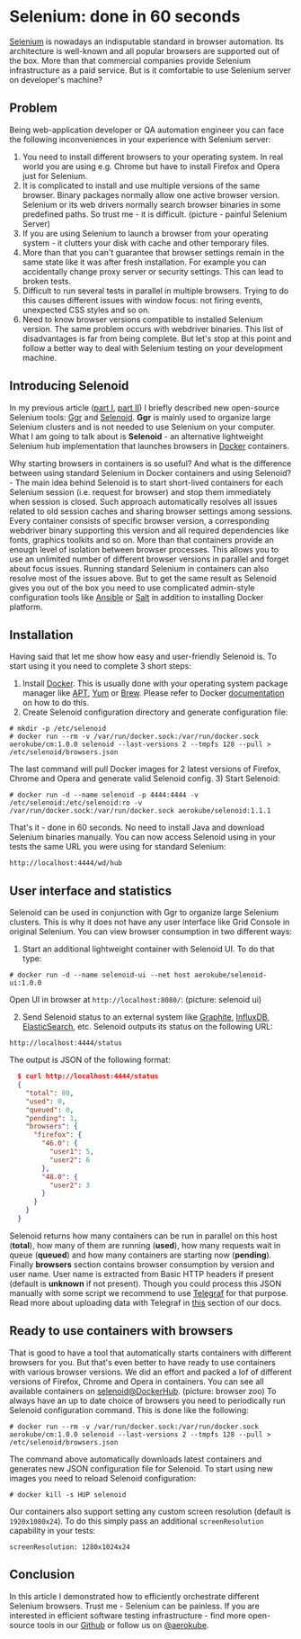 # Selenium: done in 60 seconds
[Selenium](http://seleniumhq.org/) is nowadays an indisputable standard in browser automation. Its architecture is well-known and all popular browsers are supported out of the box. More than that commercial companies provide Selenium infrastructure as a paid service. But is it comfortable to use Selenium server on developer's machine?

## Problem
Being web-application developer or QA automation engineer you can face the following inconveniences in your experience with Selenium server:
1) You need to install different browsers to your operating system. In real world you are using e.g. Chrome but have to install Firefox and Opera just for Selenium.
2) It is complicated to install and use multiple versions of the same browser. Binary packages normally allow one active browser version. Selenium or its web drivers normally search browser binaries in some predefined paths. So trust me - it is difficult.
(picture - painful Selenium Server)
3) If you are using Selenium to launch a browser from your operating system - it clutters your disk with cache and other temporary files. 
4) More than that you can't guarantee that browser settings remain in the same state like it was after fresh installation. For example you can accidentally change proxy server or security settings. This can lead to broken tests.
5) Difficult to run several tests in parallel in multiple browsers. Trying to do this causes different issues with window focus: not firing events, unexpected CSS styles and so on.
6) Need to know browser versions compatible to installed Selenium version. The same problem occurs with webdriver binaries.
This list of disadvantages is far from being complete. But let's stop at this point and follow a better way to deal with Selenium testing on your development machine.

## Introducing Selenoid
In my previous article ([part I](https://hackernoon.com/selenium-testing-a-new-hope-7fa87a501ee9), [part II](https://hackernoon.com/selenium-testing-a-new-hope-a00649cdb100)) I briefly described new open-source Selenium tools: [Ggr](http://github.com/aerokube/ggr) and [Selenoid](http://github.com/aerokube/selenoid). **Ggr** is mainly used to organize large Selenium clusters and is not needed to use Selenium on your computer. What I am going to talk about is **Selenoid** - an alternative lightweight Selenium hub implementation that launches browsers in [Docker](http://docker.io/) containers.

Why starting browsers in containers is so useful? And what is the difference between using standard Selenium in Docker containers and using Selenoid? - The main idea behind Selenoid is to start short-lived containers for each Selenium session (i.e. request for browser) and stop them immediately when session is closed. Such approach automatically resolves all issues related to old session caches and sharing browser settings among sessions. Every container consists of specific browser version, a corresponding webdriver binary supporting this version and all required dependencies like fonts, graphics toolkits and so on. More than that containers provide an enough level of isolation between browser processes. This allows you to use an unlimited number of different browser versions in parallel and forget about focus issues. Running standard Selenium in containers can also resolve most of the issues above. But to get the same result as Selenoid gives you out of the box you need to use complicated admin-style configuration tools like [Ansible](http://ansible.com) or [Salt](http://saltstack.com/) in addition to installing Docker platform.

## Installation
Having said that let me show how easy and user-friendly Selenoid is. To start using it you need to complete 3 short steps:
1) Install [Docker](http://docker.com/). This is usually done with your operating system package manager like [APT](https://wiki.debian.org/Apt), [Yum](https://fedoraproject.org/wiki/Yum) or [Brew](http://brew.sh). Please refer to Docker [documentation](https://docs.docker.com/engine/installation/) on how to do this.
2) Create Selenoid configuration directory and generate configuration file:
```
# mkdir -p /etc/selenoid
# docker run --rm -v /var/run/docker.sock:/var/run/docker.sock aerokube/cm:1.0.0 selenoid --last-versions 2 --tmpfs 128 --pull > /etc/selenoid/browsers.json
```
The last command will pull Docker images for 2 latest versions of Firefox, Chrome and Opera and generate valid Selenoid config.
3) Start Selenoid:
```
# docker run -d --name selenoid -p 4444:4444 -v /etc/selenoid:/etc/selenoid:ro -v /var/run/docker.sock:/var/run/docker.sock aerokube/selenoid:1.1.1
```
That's it - done in 60 seconds. No need to install Java and download Selenium binaries manually. You can now access Selenoid using in your tests the same URL you were using for standard Selenium:
```
http://localhost:4444/wd/hub
```

## User interface and statistics
Selenoid can be used in conjunction with Ggr to organize large Selenium clusters. This is why it does not have any user interface like Grid Console in original Selenium. You can view browser consumption in two different ways:
1) Start an additional lightweight container with Selenoid UI. To do that type:
```
# docker run -d --name selenoid-ui --net host aerokube/selenoid-ui:1.0.0
```
Open UI in browser at ```http://localhost:8080/```:
(picture: selenoid ui)

2) Send Selenoid status to an external system like [Graphite](https://github.com/graphite-project/), [InfluxDB](https://github.com/influxdata/influxdb), [ElasticSearch](https://github.com/elastic/elasticsearch), etc. Selenoid outputs its status on the following URL:
```
http://localhost:4444/status
```
The output is JSON of the following format:
```json
  $ curl http://localhost:4444/status
  {
    "total": 80,
    "used": 0,
    "queued": 0,
    "pending": 1,
    "browsers": {
      "firefox": {
        "46.0": {
          "user1": 5,
          "user2": 6
        },
        "48.0": {
          "user2": 3
        }
      }
    }
  }
```
Selenoid returns how many containers can be run in parallel on this host (**total**), how many of them are running (**used**), how many requests wait in queue (**queued**) and how many containers are starting now (**pending**). Finally **browsers** section contains browser consumption by version and user name. User name is extracted from Basic HTTP headers if present (default is **unknown** if not present). Though you could process this JSON manually with some script we recommend to use [Telegraf](http://github.com/influxdata/telegraf/) for that purpose. Read more about uploading data with Telegraf in [this](https://github.com/aerokube/selenoid#sending-statistics-to-external-systems) section of our docs.

## Ready to use containers with browsers
That is good to have a tool that automatically starts containers with different browsers for you. But that's even better to have ready to use containers with various browser versions. We did an effort and packed a lof of different versions of Firefox, Chrome and Opera in containers. You can see all available containers on [selenoid@DockerHub](http://hub.docker.com/u/selenoid/).
(picture: browser zoo)
To always have an up to date choice of browsers you need to periodically run Selenoid configuration command. This is done like the following:
```
# docker run --rm -v /var/run/docker.sock:/var/run/docker.sock aerokube/cm:1.0.0 selenoid --last-versions 2 --tmpfs 128 --pull > /etc/selenoid/browsers.json
```
The command above automatically downloads latest containers and generates new JSON configuration file for Selenoid. To start using new images you need to reload Selenoid configuration:
```
# docker kill -s HUP selenoid
```
Our containers also support setting any custom screen resolution (default is ```1920x1080x24```). To do this simply pass an additional ```screenResolution``` capability in your tests:
```
screenResolution: 1280x1024x24
```

## Conclusion
In this article I demonstrated how to efficiently orchestrate different Selenium browsers. Trust me - Selenium can be painless. If you are interested in efficient software testing infrastructure - find more open-source tools in our [Github](http://github.com/aerokube) or follow us on [@aerokube](http://twitter.com/aerokube).
